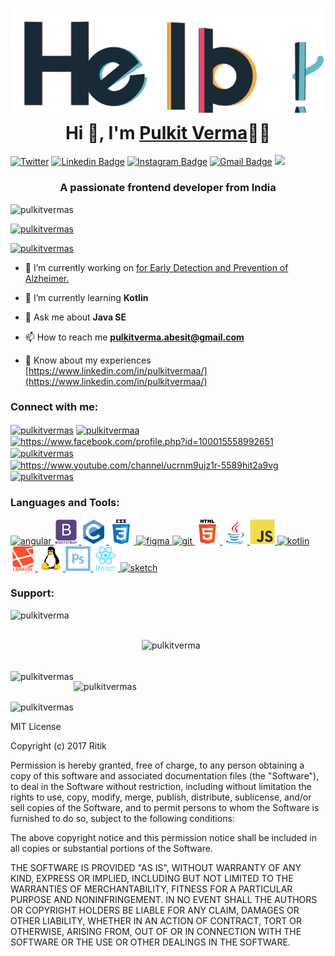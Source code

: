 <h1 align="center"> <img src="https://github.com/dheerajkotwani/dheerajkotwani/blob/master/hello.gif" alt="hello-gif"> <br >Hi 👋, I'm <a href="https://www.linkedin.com/in/pulkitvermas/">Pulkit Verma</a>👨‍💻</h1>
<!-- # Pulkit Verma 👨‍💻 -->

[![Twitter](https://img.shields.io/twitter/url/https/twitter.com/pulkitvermas.svg?style=social&label=Follow%20%40pulkitverma)](https://twitter.com/pulkitvermas)
[![Linkedin Badge](https://img.shields.io/badge/pulkitverma-30302f?style=flat&logo=linkedin)](https://www.linkedin.com/in/pulkitvermas/)
[![Instagram Badge](https://img.shields.io/badge/pulkitverma-30302f?style=flat&logo=instagram)](https://www.instagram.com/pulkitvermas/)
[![Gmail Badge](https://img.shields.io/badge/pulkitverma.abesit@gmail.com-30302f?style=flat&logo=Gmail&logoColor=white)](mailto:pulkitverma.abesit@gmail.com)
![](https://visitor-badge.glitch.me/badge?page_id=pulkitvermas.pulkitvermas) 

<h3 align="center">A passionate frontend developer from India</h3>

<p align="left"> <img src="https://komarev.com/ghpvc/?username=pulkitvermas&label=Profile%20views&color=0e75b6&style=flat" alt="pulkitvermas" /> </p>

<p align="left"> <a href="https://github.com/ryo-ma/github-profile-trophy"><img src="https://github-profile-trophy.vercel.app/?username=pulkitvermas" alt="pulkitvermas" /></a> </p>

<p align="left"> <a href="https://twitter.com/pulkitvermas" target="blank"><img src="https://img.shields.io/twitter/follow/pulkitvermas?logo=twitter&style=for-the-badge" alt="pulkitvermas" /></a> </p>

- 🔭 I’m currently working on [for Early Detection and Prevention of Alzheimer.](https://earlaz.000webhostapp.com/)

- 🌱 I’m currently learning **Kotlin**

- 💬 Ask me about **Java SE**

- 📫 How to reach me **pulkitverma.abesit@gmail.com**

- 📄 Know about my experiences [https://www.linkedin.com/in/pulkitvermaa/](https://www.linkedin.com/in/pulkitvermaa/)

<h3 align="left">Connect with me:</h3>
<p align="left">
<a href="https://twitter.com/pulkitvermas" target="blank"><img align="center" src="https://raw.githubusercontent.com/rahuldkjain/github-profile-readme-generator/master/src/images/icons/Social/twitter.svg" alt="pulkitvermas" height="30" width="40" /></a>
<a href="https://www.linkedin.com/in/pulkitvermaa/" target="blank"><img align="center" src="https://raw.githubusercontent.com/rahuldkjain/github-profile-readme-generator/master/src/images/icons/Social/linked-in-alt.svg" alt="pulkitvermaa" height="30" width="40" /></a>
<a href="https://www.facebook.com/profile.php?id=100015558992651" target="blank"><img align="center" src="https://raw.githubusercontent.com/rahuldkjain/github-profile-readme-generator/master/src/images/icons/Social/facebook.svg" alt="https://www.facebook.com/profile.php?id=100015558992651" height="30" width="40" /></a>
<a href="https://www.instagram.com/pulkitvermas/" target="blank"><img align="center" src="https://raw.githubusercontent.com/rahuldkjain/github-profile-readme-generator/master/src/images/icons/Social/instagram.svg" alt="pulkitvermas" height="30" width="40" /></a>
<a href="https://www.youtube.com/channel/UCrNM9uJZ1R-5589hit2a9Vg" target="blank"><img align="center" src="https://raw.githubusercontent.com/rahuldkjain/github-profile-readme-generator/master/src/images/icons/Social/youtube.svg" alt="https://www.youtube.com/channel/ucrnm9ujz1r-5589hit2a9vg" height="30" width="40" /></a>
<a href="https://www.hackerrank.com/pulkitvermas" target="blank"><img align="center" src="https://raw.githubusercontent.com/rahuldkjain/github-profile-readme-generator/master/src/images/icons/Social/hackerrank.svg" alt="pulkitvermas" height="30" width="40" /></a>
</p>

<h3 align="left">Languages and Tools:</h3>
<p align="left"> <a href="https://angular.io" target="_blank"> <img src="https://angular.io/assets/images/logos/angular/angular.svg" alt="angular" width="40" height="40"/> </a> <a href="https://getbootstrap.com" target="_blank"> <img src="https://raw.githubusercontent.com/devicons/devicon/master/icons/bootstrap/bootstrap-plain-wordmark.svg" alt="bootstrap" width="40" height="40"/> </a> <a href="https://www.cprogramming.com/" target="_blank"> <img src="https://raw.githubusercontent.com/devicons/devicon/master/icons/c/c-original.svg" alt="c" width="40" height="40"/> </a> <a href="https://www.w3schools.com/css/" target="_blank"> <img src="https://raw.githubusercontent.com/devicons/devicon/master/icons/css3/css3-original-wordmark.svg" alt="css3" width="40" height="40"/> </a> <a href="https://www.figma.com/" target="_blank"> <img src="https://www.vectorlogo.zone/logos/figma/figma-icon.svg" alt="figma" width="40" height="40"/> </a> <a href="https://git-scm.com/" target="_blank"> <img src="https://www.vectorlogo.zone/logos/git-scm/git-scm-icon.svg" alt="git" width="40" height="40"/> </a> <a href="https://www.w3.org/html/" target="_blank"> <img src="https://raw.githubusercontent.com/devicons/devicon/master/icons/html5/html5-original-wordmark.svg" alt="html5" width="40" height="40"/> </a> <a href="https://www.java.com" target="_blank"> <img src="https://raw.githubusercontent.com/devicons/devicon/master/icons/java/java-original.svg" alt="java" width="40" height="40"/> </a> <a href="https://developer.mozilla.org/en-US/docs/Web/JavaScript" target="_blank"> <img src="https://raw.githubusercontent.com/devicons/devicon/master/icons/javascript/javascript-original.svg" alt="javascript" width="40" height="40"/> </a> <a href="https://kotlinlang.org" target="_blank"> <img src="https://www.vectorlogo.zone/logos/kotlinlang/kotlinlang-icon.svg" alt="kotlin" width="40" height="40"/> </a> <a href="https://laravel.com/" target="_blank"> <img src="https://raw.githubusercontent.com/devicons/devicon/master/icons/laravel/laravel-plain-wordmark.svg" alt="laravel" width="40" height="40"/> </a> <a href="https://www.linux.org/" target="_blank"> <img src="https://raw.githubusercontent.com/devicons/devicon/master/icons/linux/linux-original.svg" alt="linux" width="40" height="40"/> </a> <a href="https://www.photoshop.com/en" target="_blank"> <img src="https://raw.githubusercontent.com/devicons/devicon/master/icons/photoshop/photoshop-line.svg" alt="photoshop" width="40" height="40"/> </a> <a href="https://reactjs.org/" target="_blank"> <img src="https://raw.githubusercontent.com/devicons/devicon/master/icons/react/react-original-wordmark.svg" alt="react" width="40" height="40"/> </a> <a href="https://www.sketch.com/" target="_blank"> <img src="https://www.vectorlogo.zone/logos/sketchapp/sketchapp-icon.svg" alt="sketch" width="40" height="40"/> </a> </p>

<h3 align="left">Support:</h3>
<p><a href="https://www.buymeacoffee.com/pulkitverma "> <img align="left" src="https://cdn.buymeacoffee.com/buttons/v2/default-yellow.png" height="50" width="210" alt="pulkitverma " /></a></p><br><br>
<p><a href="https://www.paypal.com/paypalme/realpulkitverma?locale.x=en_GB"> <img align="left" src="https://cdn.buymeacoffee.com/buttons/v2/default-blue.png" height="50" width="210" alt="pulkitverma " /></a></p><br><br>

<p><img align="left" src="https://github-readme-stats.vercel.app/api/top-langs?username=pulkitvermas&show_icons=true&locale=en&layout=compact" alt="pulkitvermas" /></p>

<p>&nbsp;<img align="center" src="https://github-readme-stats.vercel.app/api?username=pulkitvermas&show_icons=true&locale=en" alt="pulkitvermas" /></p>

<p><img align="center" src="https://github-readme-streak-stats.herokuapp.com/?user=pulkitvermas&" alt="pulkitvermas" /></p>

MIT License

Copyright (c) 2017 Ritik 

Permission is hereby granted, free of charge, to any person obtaining a copy
of this software and associated documentation files (the "Software"), to deal
in the Software without restriction, including without limitation the rights
to use, copy, modify, merge, publish, distribute, sublicense, and/or sell
copies of the Software, and to permit persons to whom the Software is
furnished to do so, subject to the following conditions:

The above copyright notice and this permission notice shall be included in all
copies or substantial portions of the Software.

THE SOFTWARE IS PROVIDED "AS IS", WITHOUT WARRANTY OF ANY KIND, EXPRESS OR
IMPLIED, INCLUDING BUT NOT LIMITED TO THE WARRANTIES OF MERCHANTABILITY,
FITNESS FOR A PARTICULAR PURPOSE AND NONINFRINGEMENT. IN NO EVENT SHALL THE
AUTHORS OR COPYRIGHT HOLDERS BE LIABLE FOR ANY CLAIM, DAMAGES OR OTHER
LIABILITY, WHETHER IN AN ACTION OF CONTRACT, TORT OR OTHERWISE, ARISING FROM,
OUT OF OR IN CONNECTION WITH THE SOFTWARE OR THE USE OR OTHER DEALINGS IN THE
SOFTWARE.

